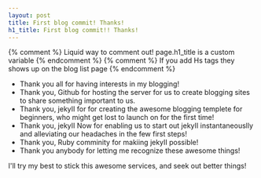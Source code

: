 ```yaml
---
layout: post
title: First blog commit! Thanks!
h1_title: First blog commit!! Thanks!
---
```


{% comment %} Liquid way to comment out! page.h1_title is a custom variable {% endcomment %}
{% comment %} If you add Hs tags they shows up on the blog list page {% endcomment %}
<!--h2>{{ page.h1_title }}</h2-->

<ul>
    <li>Thank you all for having interests in my blogging!</li>
    <li>Thank you, Github for hosting the server for us to create blogging sites to share something important to us.</li>
    <li>Thank you, jekyII for for creating the awesome blogging templete for beginners, who might get lost to launch on for the first time!</li>
    <li>Thank you, jekyII Now for enabling us to start out jekyII instantaneouslly and alleviating our headaches in the few first steps!</li>
    <li>Thank you, Ruby comminity for makiing jekyII possible!</li>
    <li>Thank you anybody for letting me recognize these awesome things!</li>
</ul>

I'll try my best to stick this awesome services, and seek out better things!